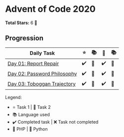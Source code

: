 # Advent of Code 2020

**Total Stars:** 6 :star2:

## Progression

|Daily Task| :star: | :books: | :star2: | :books: |
|-|-|-|-|-|
|[Day 01: Report Repair](day-01)|:heavy_check_mark:|:elephant:|:heavy_check_mark:|:elephant:|
|[Day 02: Password Philosophy](day-02)|:heavy_check_mark:|:snake:|:heavy_check_mark:|:snake:|
|[Day 03: Toboggan Trajectory](day-03)|:heavy_check_mark:|:elephant:|:heavy_check_mark:|:elephant:|

Legend:
- :star: Task 1 | :star2: Task 2
- :books: Language used
- :heavy_check_mark: Completed task | :x: Task not completed
- :elephant: PHP | :snake: Python

